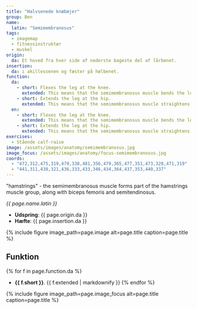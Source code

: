```yaml
---
title: "Halvsenede knæbøjer"
group: Ben
name:
  latin: "Semimembranosus"
tags:
  - imagemap
  - fitnessinstruktør
  - muskel
origin: 
  da: Et hoved fra hver side af nederste bageste del af lårbenet.
insertion: 
  da: i akillessenen og fæster på hælbenet.
function:
  da:
    - short: Flexes the leg at the knee.
      extended: This means that the semimembranosus muscle bends the leg at the knee joint such that there is a decrease in the angle between the lower leg and the upper leg.
    - short: Extends the leg at the hip.
      extended: This means that the semimembranosus muscle straightens the hip joint such that there is an increase in the angle between the upper leg and the torso.
  en:
    - short: Flexes the leg at the knee.
      extended: This means that the semimembranosus muscle bends the leg at the knee joint such that there is a decrease in the angle between the lower leg and the upper leg.
    - short: Extends the leg at the hip.
      extended: This means that the semimembranosus muscle straightens the hip joint such that there is an increase in the angle between the upper leg and the torso.
exercises:
  - Stående calf-raise
image: /assets/images/anatomy/semimembranosus.jpg
image_focus: /assets/images/anatomy/focus-semimembranosus.jpg
coords:
  - "472,312,475,319,479,338,481,356,479,365,477,351,473,328,471,319"
  - "441,311,438,321,436,333,433,346,434,364,437,353,440,337"
---
```


"hamstrings" - the semimembranosus muscle forms part of the hamstrings muscle group, along with biceps femoris and semitendinosus.

_{{ page.name.latin }}_

- **Udspring**: {{ page.origin.da }}
- **Hæfte**: {{ page.insertion.da }}

{% include figure image_path=page.image alt=page.title caption=page.title %}

## Funktion

{% for f in page.function.da %}
- **{{ f.short }}**.
  {{ f.extended | markdownify }}
{% endfor %}

{% include figure image_path=page.image_focus alt=page.title caption=page.title %}
